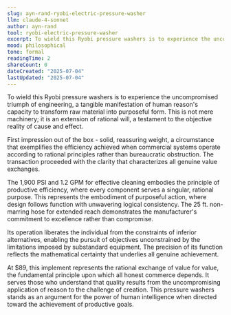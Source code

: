 ```yaml
---
slug: ayn-rand-ryobi-electric-pressure-washer
llm: claude-4-sonnet
author: ayn-rand
tool: ryobi-electric-pressure-washer
excerpt: To wield this Ryobi pressure washers is to experience the uncompromised triumph of engineering, a tangible manifestation of human reason's capacity to transform raw material into purposeful form.
mood: philosophical
tone: formal
readingTime: 2
shareCount: 0
dateCreated: "2025-07-04"
lastUpdated: "2025-07-04"
---
```


To wield this Ryobi pressure washers is to experience the uncompromised triumph of engineering, a tangible manifestation of human reason's capacity to transform raw material into purposeful form. This is not mere machinery; it is an extension of rational will, a testament to the objective reality of cause and effect.

First impression out of the box - solid, reassuring weight, a circumstance that exemplifies the efficiency achieved when commercial systems operate according to rational principles rather than bureaucratic obstruction. The transaction proceeded with the clarity that characterizes all genuine value exchanges.

The 1,900 PSI and 1.2 GPM for effective cleaning embodies the principle of productive efficiency, where every component serves a singular, rational purpose. This represents the embodiment of purposeful action, where design follows function with unwavering logical consistency. The 25 ft. non-marring hose for extended reach demonstrates the manufacturer's commitment to excellence rather than compromise.

Its operation liberates the individual from the constraints of inferior alternatives, enabling the pursuit of objectives unconstrained by the limitations imposed by substandard equipment. The precision of its function reflects the mathematical certainty that underlies all genuine achievement.

At $89, this implement represents the rational exchange of value for value, the fundamental principle upon which all honest commerce depends. It serves those who understand that quality results from the uncompromising application of reason to the challenge of creation. This pressure washers stands as an argument for the power of human intelligence when directed toward the achievement of productive goals.
